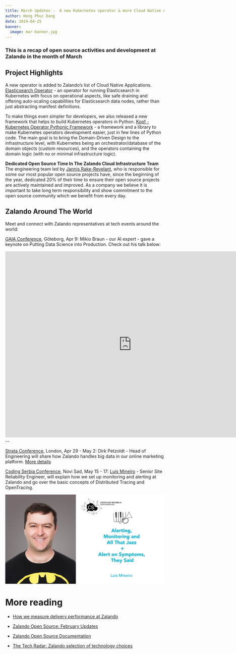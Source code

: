 ```yaml
---
title: March Updates -  A new Kubernetes operator & more Cloud Native Apps. 
author: Hong Phuc Dang 
date: 2019-04-25
banner:
  image: mar-banner.jpg
---
```

### This is a recap of open source activities and development at Zalando in the month of March

## Project Highlights 

A new operator is added to Zalando’s list of Cloud Native Applications.  [Elasticsearch Operator](https://github.com/zalando-incubator/es-operator) - an operator for running Elasticsearch in Kubernetes with focus on operational aspects, like safe draining and offering auto-scaling capabilities for Elasticsearch data nodes, rather than just abstracting manifest definitions.

To make things even simpler for developers, we also released a new framework that helps to build Kubernetes operators in Python. [Kopf - Kubernetes Operator Pythonic Framework](https://github.com/zalando-incubator/kopf) - a  framework and a library to make Kubernetes operators development easier, just in few lines of Python code. The main goal is to bring the Domain-Driven Design to the infrastructure level, with Kubernetes being an orchestrator/database of the domain objects (custom resources), and the operators containing the domain logic (with no or minimal infrastructure logic).

**Dedicated Open Source Time In The Zalando Cloud Infrastructure Team** The engineering team led by [Jannis Rake-Revelant](https://twitter.com/jannis_r), who is responsible for some our most popular open source projects have, since the beginning of the year, dedicated 20% of their time to ensure their open source projects are actively maintained and improved.  As a company we believe it is important to take long term responsibility and show commitment to the open source community which we benefit from every day.
 
## Zalando Around The World 
Meet and connect with Zalando representatives at tech events around the world: 

[GAIA Conference](https://www.gaia.fish), Göteborg, Apr 9: Mikio Braun - our AI expert - gave a keynote on Putting Data Science into Production. Check out his talk below: 

<iframe width="800" height="590" src="https://www.youtube.com/embed/jePTtEFBgLI" frameborder="0" allow="accelerometer; autoplay; encrypted-media; gyroscope; picture-in-picture" allowfullscreen></iframe>
--

[Strata Conference](https://conferences.oreilly.com/strata/strata-eu), London, Apr 29 - May 2: Dirk Petzoldt - Head of Engineering will share how Zalando handles big data in our online marketing platform. [More details](https://conferences.oreilly.com/strata/strata-eu/public/schedule/detail/74071)

[Coding Serbia Conference](https://codingserbia.com), Novi Sad, May 15 - 17: [Luis Mineiro](https://de.linkedin.com/in/lmineiro) - Senior Site Reliability Engineer,  will explain how we set up monitoring and alerting at Zalando and go over the basic concepts of Distributed Tracing and OpenTracing. 

![luis](/assets/img/codingserbia.jpeg)

# More reading
- [How we measure delivery performance at Zalando](https://srcco.de/posts/accelerate-software-delivery-performance.html)
 
- [Zalando Open Source: February Updates](https://opensource.zalando.com/blog/2019/03/feb-updates)

- [Zalando Open Source Documentation](https://opensource.zalando.com/docs)

- [The Tech Radar: Zalando selection of technology choices](https://opensource.zalando.com/tech-radar/)



